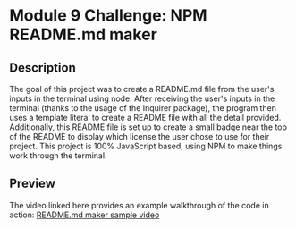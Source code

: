 # **Module 9 Challenge:** NPM README.md maker

## Description

The goal of this project was to create a README.md file from the user's inputs in the terminal using node. After receiving the user's inputs in the terminal (thanks to the usage of the Inquirer package), the program then uses a template literal to create a README file with all the detail provided. Additionally, this README file is set up to create a small badge near the top of the README to display which license the user chose to use for their project. This project is 100% JavaScript based, using NPM to make things work through the terminal.

## Preview

The video linked here provides an example walkthrough of the code in action:
[README.md maker sample video](https://drive.google.com/file/d/1_CqQqaCCkzQZl0TibSryw1xXJsV04wMc/view)